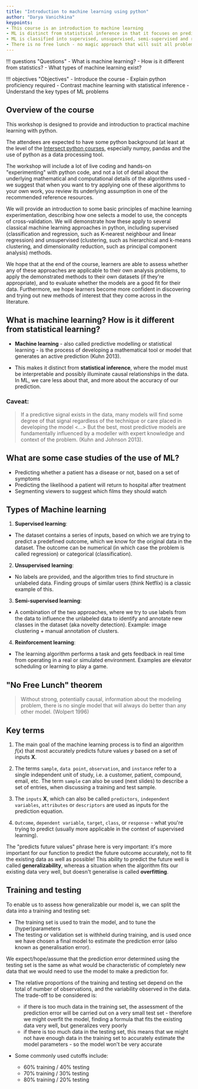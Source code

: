 ```yaml
---
title: "Introduction to machine learning using python"
author: "Darya Vanichkina"
keypoints: 
- This course is an introduction to machine learning
- ML is distinct from statistical inference in that it focuses on prediction, NOT explanation. 
- ML is classified into supervised, unsupervised, semi-supervised and reinforcement learning.
- There is no free lunch - no magic approach that will suit all problems well.
---
```



<!--- Instructor note: this lesson is usually taught with the help of the slide deck. -->

!!! questions "Questions"
    - What is machine learning? 
    - How is it different from statistics? 
    - What types of machine learning exist?

!!! objectives "Objectives"
     - Introduce the course
     - Explain python proficiency required 
     - Contrast machine learning with statistical inference
     - Understand the key types of ML problems 

## Overview of the course

This workshop is designed to provide and introduction to practical machine learning with python.

The attendees are expected to have some python background (at least at the level of the [Intersect python courses](https://intersect.org.au/training/course/python203/), especially numpy, pandas and the use of python as a data processing tool.

The workshop will include a lot of live coding and hands-on "experimenting" with python code, and not a lot of detail about the underlying mathematical and computational details of the algorithms used  - we suggest that when you want to try applying one of these algorithms to your own work, you review its underlying assumption in one of the recommended reference resources.

We will provide an introduction to some basic principles of machine learning experimentation, describing how one selects a model to use, the concepts of cross-validation. We will demonstrate how these apply to several classical machine learning approaches in python, including supervised (classification and regression, such as K-nearest neighbour and linear regression) and unsupervised (clustering, such as hierarchical and k-means clustering, and dimensionality reduction, such as principal component analysis) methods.


We hope that at the end of the course, learners are able to assess whether any of these approaches are applicable to their own analysis problems, to apply the demonstrated methods to their own datasets (if they're appropriate), and to evaluate whether the models are a good fit for their data. Furthermore, we hope learners become more confident in discovering and trying out new methods of interest that they come across in the literature. 


## What is machine learning? How is it different from statistical learning?

- **Machine learning** - also called predictive modelling or statistical learning - is the process of developing a mathematical tool or model that generates an active prediction (Kuhn 2013).

- This makes it distinct from **statistical inference**, where the model must be interpretable and possibly illuminate causal relationships in the data. In ML, we care less about that, and more about the accuracy of our prediction.

### Caveat:

> If a predictive signal exists in the data, many models will find some degree of 
> that signal regardless of the technique or care placed in developing the model <...> 
> But the best, most predictive models are fundamentally influenced by a modeller with 
> expert knowledge and context of the problem. (Kuhn and Johnson 2013).

## What are some case studies of the use of ML?

- Predicting whether a patient has a disease or not, based on a set of symptoms
- Predicting the likelihood a patient will return to hospital after treatment
- Segmenting viewers to suggest which films they should watch


## Types of Machine learning

1. **Supervised learning**:
  - The dataset contains a series of inputs, based on which we are trying to predict a predefined outcome, which we know for the original data in the dataset. The outcome can be numerical (in which case the problem is called regression) or categorical (classification).
2. **Unsupervised learning**:
  - No labels are provided, and the algorithm tries to find structure in unlabeled data. Finding groups of similar users (think Netflix) is a classic example of this. 
3. **Semi-supervised learning**:
  - A combination of the two approaches, where we try to use labels from the data to influence the unlabeled data to identify and annotate new classes in the dataset (aka novelty detection). Example: image clustering + manual annotation of clusters.
4. **Reinforcement learning**:
  - The learning algorithm performs a task and gets feedback in real time from operating in a real or simulated environment. Examples are elevator scheduling or learning to play a game.
  
## "No Free Lunch" theorem

> Without strong, potentially causal, information about the modeling problem, there is no single model 
> that will always do better than any other model. (Wolpert 1996)


## Key terms

1. The main goal of the machine learning process is to find an algorithm $f(x)$ that most accurately predicts 
   future values $y$ based on a set of inputs $\mathbf{X}$. 

2. The terms `sample`, `data point`, `observation`, and `instance` refer to a single independent unit of study, i.e. a customer, patient, compound, email, etc. The term `sample` can also be used (next slides) to describe a set of entries, when discussing a training and test sample. 

3. The `inputs` **X**, which can also be called `predictors`, `independent variables`, `attributes` or `descriptors` are used as inputs for the prediction equation. 

4. `Outcome`, `dependent variable`, `target`, `class`, or `response` - what you're trying to predict (usually more applicable in the context of supervised learning). 


The "predicts future values" phrase here is very important: it's more important for our function to predict the future outcome accurately, not to fit the existing data as well as possible! This ability to predict the future well is called **generalizability**, whereas a situation when the algorithm fits our existing data very well, but doesn't generalise is called **overfitting**. 


## Training and testing

To enable us to assess how generalizable our model is, we can split the data into a training and testing set:

- The training set is used to train the model, and to tune the (hyper)parameters
- The testing or validation set is withheld during training, and is used once we have chosen a final model to estimate the prediction error (also known as generalisation error).

We expect/hope/assume that the prediction error determined using the testing set is the same as what would be characteristic of completely new data that we would need to use the model to make a prediction for. 

- The relative proportions of the training and testing set depend on the total of number of observations, and the variability observed in the data. The trade-off to be considered is:
  - if there is too much data in the training set, the assessment of the prediction error will be carried out on a very small test set - therefore we might overfit the model, finding a formula that fits the existing data very well, but generalizes very poorly
  - if there is too much data in the testing set, this means that we might not have enough data in the training set to accurately estimate the model parameters - so the model won't be very accurate

- Some commonly used cutoffs include:
  - 60% training / 40% testing
  - 70% training / 30% testing
  - 80% training / 20% testing